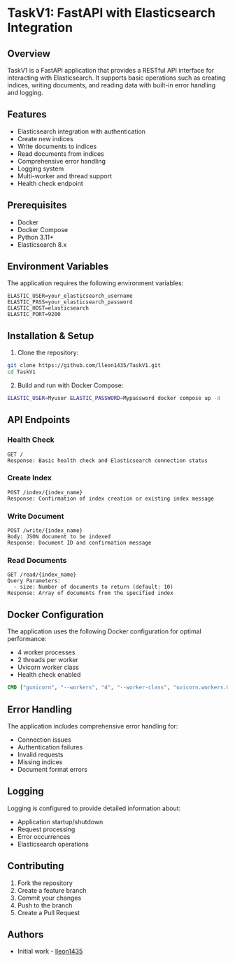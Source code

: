 # TaskV1: FastAPI with Elasticsearch Integration

## Overview
TaskV1 is a FastAPI application that provides a RESTful API interface for interacting with Elasticsearch. It supports basic operations such as creating indices, writing documents, and reading data with built-in error handling and logging.

## Features
- Elasticsearch integration with authentication
- Create new indices
- Write documents to indices
- Read documents from indices
- Comprehensive error handling
- Logging system
- Multi-worker and thread support
- Health check endpoint

## Prerequisites
- Docker
- Docker Compose
- Python 3.11+
- Elasticsearch 8.x

## Environment Variables
The application requires the following environment variables:
```
ELASTIC_USER=your_elasticsearch_username
ELASTIC_PASS=your_elasticsearch_password
ELASTIC_HOST=elasticsearch
ELASTIC_PORT=9200
```

## Installation & Setup

1. Clone the repository:
```bash
git clone https://github.com/lleon1435/TaskV1.git
cd TaskV1
```

2. Build and run with Docker Compose:
```bash
ELASTIC_USER=Myuser ELASTIC_PASSWORD=Mypassword docker compose up -d
```

## API Endpoints

### Health Check
```
GET /
Response: Basic health check and Elasticsearch connection status
```

### Create Index
```
POST /index/{index_name}
Response: Confirmation of index creation or existing index message
```

### Write Document
```
POST /write/{index_name}
Body: JSON document to be indexed
Response: Document ID and confirmation message
```

### Read Documents
```
GET /read/{index_name}
Query Parameters:
  - size: Number of documents to return (default: 10)
Response: Array of documents from the specified index
```

## Docker Configuration

The application uses the following Docker configuration for optimal performance:
- 4 worker processes
- 2 threads per worker
- Uvicorn worker class
- Health check enabled

```dockerfile
CMD ["gunicorn", "--workers", "4", "--worker-class", "uvicorn.workers.UvicornWorker", "--threads", "2", "--bind", "0.0.0.0:8000", "--log-level", "info", "main:app"]
```

## Error Handling
The application includes comprehensive error handling for:
- Connection issues
- Authentication failures
- Invalid requests
- Missing indices
- Document format errors

## Logging
Logging is configured to provide detailed information about:
- Application startup/shutdown
- Request processing
- Error occurrences
- Elasticsearch operations

## Contributing
1. Fork the repository
2. Create a feature branch
3. Commit your changes
4. Push to the branch
5. Create a Pull Request

## Authors
- Initial work - [lleon1435](https://github.com/lleon1435)
